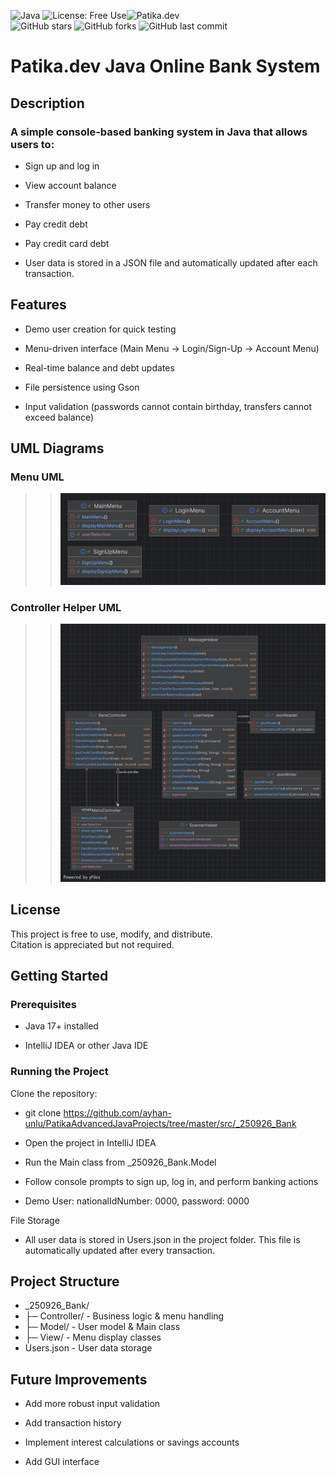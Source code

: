 
![Java](https://img.shields.io/badge/Java-17%2B-orange)
![License: Free Use](https://img.shields.io/badge/License-Free--Use-green)![Patika.dev](https://img.shields.io/badge/Patika.dev-Project-blue)  
![GitHub stars](https://img.shields.io/github/stars/ayhan-unlu/PatikaAdvancedJavaProjects?style=social)
![GitHub forks](https://img.shields.io/github/forks/ayhan-unlu/PatikaAdvancedJavaProjects?style=social)
![GitHub last commit](https://img.shields.io/github/last-commit/ayhan-unlu/PatikaAdvancedJavaProjects)
# Patika.dev Java Online Bank System

## Description

### A simple console-based banking system in Java that allows users to:

- Sign up and log in

- View account balance

- Transfer money to other users

- Pay credit debt

- Pay credit card debt

- User data is stored in a JSON file and automatically updated after each transaction.

## Features

- Demo user creation for quick testing

- Menu-driven interface (Main Menu → Login/Sign-Up → Account Menu)

- Real-time balance and debt updates

- File persistence using Gson

- Input validation (passwords cannot contain birthday, transfers cannot exceed balance)


## UML Diagrams
### Menu UML

>>![img.png](MenuUml.png)

### Controller Helper UML

>>![ControllerHelperUml.png](ControllerHelperUml.png)
## License

This project is free to use, modify, and distribute.  
Citation is appreciated but not required.


## Getting Started
### Prerequisites

- Java 17+ installed

- IntelliJ IDEA or other Java IDE

### Running the Project

Clone the repository:

- git clone <https://github.com/ayhan-unlu/PatikaAdvancedJavaProjects/tree/master/src/_250926_Bank>


- Open the project in IntelliJ IDEA

- Run the Main class from _250926_Bank.Model

- Follow console prompts to sign up, log in, and perform banking actions

- Demo User: nationalIdNumber: 0000, password: 0000

File Storage

- All user data is stored in Users.json in the project folder. This file is automatically updated after every transaction.

## Project Structure
- _250926_Bank/
- ├─ Controller/      - Business logic & menu handling
- ├─ Model/           - User model & Main class
- ├─ View/            - Menu display classes
- Users.json          - User data storage

## Future Improvements

- Add more robust input validation

- Add transaction history

- Implement interest calculations or savings accounts

- Add GUI interface